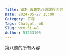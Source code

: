 ```yaml
---
Title: WCM 五專第八週課程內容
Date: 2024-05-27 15:00
Category: 五專
Tags: Chatgpt, w8
Slug: wcm-5i-w8
Author: 51233105
---
```


第八週的所有內容

<!-- PELICAN_END_SUMMARY -->